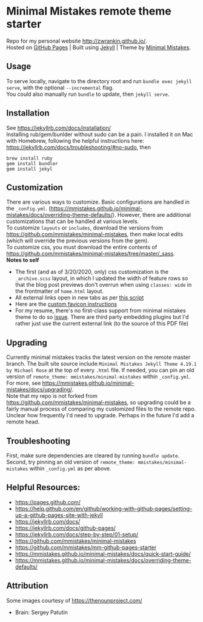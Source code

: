 # Minimal Mistakes remote theme starter
Repo for my personal website http://zwrankin.github.io/.  
 Hosted on [GitHub Pages](https://pages.github.com/) | Built using [Jekyll](https://jekyllrb.com/) | Theme by [Minimal Mistakes](https://github.com/mmistakes/minimal-mistakes). 


## Usage
To serve locally, navigate to the directory root and run `bundle exec jekyll serve`, with the optional `--incremental` flag.  
You could also manually run `bundle` to update, then `jekyll serve`. 


## Installation
See https://jekyllrb.com/docs/installation/  
Installing rub/gem/bunlder without sudo can be a pain. I installed it on Mac with Homebrew, following the helpful instructions here: https://jekyllrb.com/docs/troubleshooting/#no-sudo, then  
```
brew install ruby
gem install bundler
gem install jekyl
```

## Customization
There are various ways to customize. Basic configurations are handled in the `_config.yml`.  (https://mmistakes.github.io/minimal-mistakes/docs/overriding-theme-defaults/). However, there are additional customizations that can be handled at various levels.  
To customize `layouts` or `includes`, download the versions from https://github.com/mmistakes/minimal-mistakes, then make local edits (which will override the previous versions from the gem).  
To customize css, you must download the entire contents of https://github.com/mmistakes/minimal-mistakes/tree/master/_sass.  
**Notes to self**  
- The first (and as of 3/20/2020, only) css customization is the `_archive.scss` layout, in which I updated the width of feature rows so that the blog post previews don't overrun when using `classes: wide` in the frontmatter of `home.html` layout. 
- All external links open in new tabs as per [this script](https://github.com/gernotstarke/minimal-mistakes/commit/9ba387bbe3160e83f54c7f63f303254155f9fab5)
- Here are the [custom favicon instructions](https://github.com/mmistakes/minimal-mistakes/issues/949)
- For my resume, there's no first-class support from minimal mistakes theme to do so [issue](https://github.com/mmistakes/minimal-mistakes/issues/323). There are third party embedding plugins but I'd rather just use the current external link (to the source of this PDF file)

## Upgrading
Currently minimal mistakes tracks the latest version on the remote master branch.  The built site source include `Minimal Mistakes Jekyll Theme 4.19.1 by Michael Rose` at the top of every `.html` file. If needed, you can pin an old version of `remote_theme: mmistakes/minimal-mistakes` within `_config.yml`.  For more, see https://mmistakes.github.io/minimal-mistakes/docs/upgrading/.  
Note that my repo is not forked from https://github.com/mmistakes/minimal-mistakes, so upgrading could be a fairly manual process of comparing my customized files to the remote repo. Unclear how frequently I'd need to upgrade. Perhaps in the future I'd add a remote head. 


## Troubleshooting
First, make sure dependencies are cleared by running `bundle update`.  
Second, try pinning an old version of `remote_theme: mmistakes/minimal-mistakes` within `_config.yml` as per above. 


## Helpful Resources:
- https://pages.github.com/ 
- https://help.github.com/en/github/working-with-github-pages/setting-up-a-github-pages-site-with-jekyll
- https://jekyllrb.com/docs/
- https://jekyllrb.com/docs/github-pages/
- https://jekyllrb.com/docs/step-by-step/01-setup/
- https://github.com/mmistakes/minimal-mistakes 
- https://github.com/mmistakes/mm-github-pages-starter
- https://mmistakes.github.io/minimal-mistakes/docs/quick-start-guide/
- https://mmistakes.github.io/minimal-mistakes/docs/overriding-theme-defaults/  


## Attribution 
Some images courtesy of https://thenounproject.com/  
- Brain: Sergey Patutin
